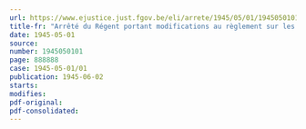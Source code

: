 ```yaml
---
url: https://www.ejustice.just.fgov.be/eli/arrete/1945/05/01/1945050101/justel
title-fr: "Arrêté du Régent portant modifications au règlement sur les réquisitions civiles. - Intervention de l'Office des Transports par Route"
date: 1945-05-01
source:
number: 1945050101
page: 888888
case: 1945-05-01/01
publication: 1945-06-02
starts:
modifies:
pdf-original:
pdf-consolidated:
---
```


